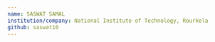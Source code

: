 ```yaml
---
name: SASWAT SAMAL
institution/company: National Institute of Technology, Rourkela
github: saswat10
---
```

